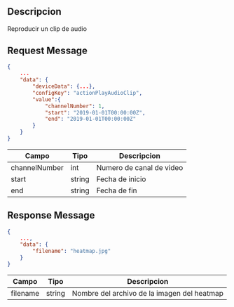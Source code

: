 # 


## Descripcion

Reproducir un clip de audio

## Request Message

```json
{
    ...
    "data": {
        "deviceData": {...},
        "configKey": "actionPlayAudioClip",
        "value":{
            "channelNumber": 1,
            "start": "2019-01-01T00:00:00Z",
            "end": "2019-01-01T00:00:00Z"
        }
    }
}
```

| Campo | Tipo | Descripcion |
| --- | --- | --- |
| channelNumber | int | Numero de canal de video |
| start | string | Fecha de inicio |
| end | string | Fecha de fin |




## Response Message
```json
{
    ...,
    "data": {
        "filename": "heatmap.jpg"
    }
}
```

| Campo | Tipo | Descripcion |
| --- | --- | --- |
| filename | string | Nombre del archivo de la imagen del heatmap |
